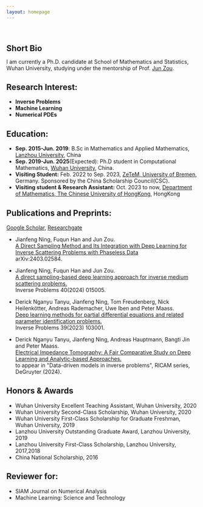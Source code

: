 ```yaml
---
layout: homepage
---
```


<h1 id="about-me"></h1>

<h2 style="margin: 60px 0px 10px;">Short Bio</h2>

I am currently a Ph.D. candidate at School of Mathematics and Statistics, Wuhan University, studying under the mentorship of Prof. [Jun Zou](https://www.math.cuhk.edu.hk/~zou/).

## Research Interest:

- **Inverse Problems** 
- **Machine Learning** 
- **Numerical PDEs**

## Education:

- **Sep. 2015-Jun. 2019**: B.Sc in Mathematics and Applied Mathematics, [Lanzhou University](https://www.lzu.edu.cn/), China
- **Sep. 2019-Jun. 2025**(Expected): Ph.D student in Computational Mathematics, [Wuhan University](https://www.whu.edu.cn/), China.
- **Visiting Student:** Feb. 2022 to Sep. 2023, [ZeTeM, University of Bremen](https://www.math.uni-bremen.de/zetem/cms/detail.php?template=parse_title&person=ueber), Germany. Sponsored by the China Scholarship Council(CSC).
- **Visiting student & Research Assistant:** Oct. 2023 to now, [Department of Mathematics, The Chinese University of HongKong](https://www.math.cuhk.edu.hk/), HongKong

## Publications and Preprints:
[Google Scholar](https://scholar.google.com.hk/citations?user=pn5b5Q4AAAAJ&hl=en), [Researchgate](https://www.researchgate.net/profile/Jianfeng-Ning-2/research)

- Jianfeng Ning, Fuqun Han and Jun Zou.<br>
[A Direct Sampling Method and Its Integration with Deep Learning for Inverse Scattering Problems with Phaseless Data](https://arxiv.org/abs/2403.02584)<br>
arXiv:2403.02584.

- Jianfeng Ning, Fuqun Han and Jun Zou.<br>
[A direct sampling-based deep learning approach for inverse medium scattering problems.](https://iopscience.iop.org/article/10.1088/1361-6420/ad0dba/meta)<br>
Inverse Problems 40(2024) 015005.

- Derick Nganyu Tanyu, Jianfeng Ning, Tom Freudenberg, Nick Heilenkötter, Andreas Rademacher, Uwe Iben and Peter Maass. <br> [Deep learning methods for partial differential equations and related parameter identification problems.](https://iopscience.iop.org/article/10.1088/1361-6420/ace9d4)<br>
Inverse Problems 39(2023) 103001.

- Derick Nganyu Tanyu, Jianfeng Ning, Andreas Hauptmann, Bangti Jin and Peter Maass. <br>
[Electrical Impedance Tomography: A Fair Comparative Study on Deep Learning and Analytic-based Approaches.](https://arxiv.org/abs/2310.18636)<br>
to appear in "Data-driven models in inverse problems", RICAM series, DeGruyter (2024).

## Honors & Awards

- Wuhan University Excellent Teaching Assistant, Wuhan University, 2020
- Wuhan University Second-Class Scholarship, Wuhan University, 2020
- Wuhan University First-Class Scholarship for Graduate Freshman, Wuhan University, 2019
- Lanzhou University Outstanding Graduate Award, Lanzhou University, 2019
- Lanzhou University First-Class Scholarship, Lanzhou University, 2017,2018
- China National Scholarship, 2016

## Reviewer for:

- SIAM Journal on Numerical Analysis
- Machine Learning: Science and Technology




